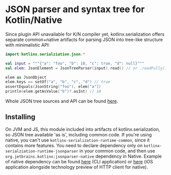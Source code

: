 # JSON parser and syntax tree for Kotlin/Native

Since plugin API unavailable for K/N compiler yet,
kotlinx.serialization offers separate common+native artifacts for parsing JSON into tree-like structure
with minimalistic API:

```kotlin
import kotlinx.serialziation.json.*

val input = """{"a": "foo", "b": 10, "c": true, "d": null}"""
val elem: JsonElement = JsonTreeParser(input).read() // or .readFully() to throw exception if input was not consumed fully

elem as JsonObject
elem.keys == setOf("a", "b", "c", "d") // true
assertEquals(JsonString("foo"), elem["a"])
println(elem.getAsValue("b")?.asInt) // 10
```

Whole JSON tree sources and API can be found [here](common/src/kotlinx/serialization/json/JsonAst.kt#L22).

## Installing

On JVM and JS, this module included into artifacts of kotlinx.serialization, so JSON tree available 'as is', including common code.
If you're using native, you can't use `kotlinx-serialization-runtime-common`, since it contains more features.
You need to declare dependency only on `kotlinx-serialziation-runtime-jsonparser` in your common code, and then use
`org.jetbrains.kotlinx:jsonparser-native` dependency in Native. Example of native dependency can be found [here](../example-native) (CLI application)
or [here](../example-native) (iOS application alongside technology preview of HTTP client for native).
 
